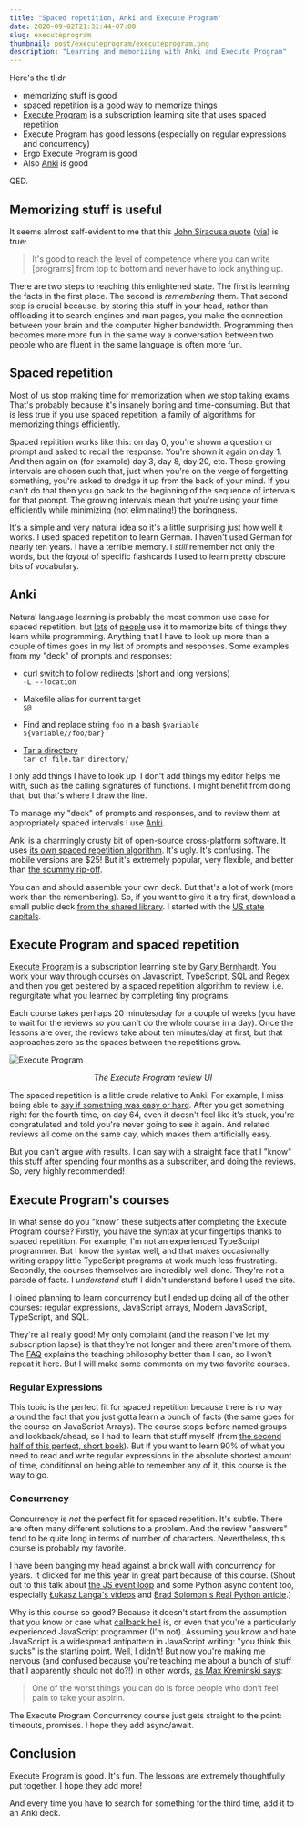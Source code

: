 ```yaml
---
title: "Spaced repetition, Anki and Execute Program"
date: 2020-09-02T21:31:44-07:00
slug: executeprogram
thumbnail: post/executeprogram/executeprogram.png
description: "Learning and memorizing with Anki and Execute Program"
---
```


Here's the tl;dr

  - memorizing stuff is good
  - spaced repetition is a good way to memorize things
  - [Execute Program](https://www.executeprogram.com/) is a subscription
    learning site that uses spaced repetition
  - Execute Program has good lessons (especially on regular expressions and
    concurrency)
  - Ergo Execute Program is good
  - Also [Anki](https://ankiweb.net/) is good

QED.

## Memorizing stuff is useful

It seems almost self-evident to me that this [John Siracusa
quote](https://overcast.fm/+R7DUeyopY/2:03:38)
([via](https://twitter.com/garybernhardt/status/1287883217450614784)) is true:

> It's good to reach the level of competence where you can write [programs] from
> top to bottom and never have to look anything up.

There are two steps to reaching this enlightened state. The first is learning
the facts in the first place. The second is _remembering_ them. That second step
is crucial because, by storing this stuff in your head, rather than offloading
it to search engines and man pages, you make the connection between your brain
and the computer higher bandwidth. Programming then becomes more more fun in the
same way a conversation between two people who are fluent in the same language
is often more fun.

## Spaced repetition

Most of us stop making time for memorization when we stop taking exams. That's
probably because it's insanely boring and time-consuming. But that is less true
if you use spaced repetition, a family of algorithms for memorizing things
efficiently.

Spaced repitition works like this: on day 0, you're shown a question or prompt
and asked to recall the response. You're shown it again on day 1. And then again
on (for example) day 3, day 8, day 20, etc. These growing intervals are chosen
such that, just when you're on the verge of forgetting something, you're asked
to dredge it up from the back of your mind. If you can't do that then you go
back to the beginning of the sequence of intervals for that prompt. The growing
intervals mean that you're using your time efficiently while minimizing (not
eliminating!) the boringness.

It's a simple and very natural idea so it's a little surprising just how well it
works. I used spaced repetition to learn German. I haven't used German for
nearly ten years. I have a terrible memory. I _still_ remember not only the
words, but the _layout_ of specific flashcards I used to learn pretty obscure
bits of vocabulary.

## Anki

Natural language learning is probably the most common use case for spaced
repetition, but [lots](https://sive.rs/srs) of
[people](https://sasha.wtf/anki-post-1/) use it to memorize bits of things they
learn while programming. Anything that I have to look up more than a couple of
times goes in my list of prompts and responses. Some examples from my "deck" of
prompts and responses:

 - curl switch to follow redirects (short and long versions)  
    `-L --location`

 - Makefile alias for current target  
    `$@`

 - Find and replace string `foo` in a bash `$variable`  
    `${variable//foo/bar}`

 - [Tar a directory](https://xkcd.com/1168/)  
    `tar cf file.tar directory/`

I only add things I have to look up. I don't add things my editor helps me with,
such as the calling signatures of functions. I might benefit from doing that,
but that's where I draw the line.

To manage my "deck" of prompts and responses, and to review them at
appropriately spaced intervals I use [Anki](https://apps.ankiweb.net/).

Anki is a charmingly crusty bit of open-source cross-platform software. It uses
[its own spaced repetition
algorithm](https://faqs.ankiweb.net/what-spaced-repetition-algorithm.html). It's
ugly. It's confusing. The mobile versions are $25! But it's extremely popular,
very flexible, and better than [the scummy
rip-off](https://getpolarized.io/2020/02/03/anki-ripped-off.html).

You can and should assemble your own deck. But that's a lot of work (more work
than the remembering). So, if you want to give it a try first, download a small
public deck [from the shared library](https://ankiweb.net/shared/decks/). I
started with the [US state capitals](https://ankiweb.net/shared/info/959976866). 

## Execute Program and spaced repetition

[Execute Program](https://www.executeprogram.com/) is a subscription learning
site by [Gary Bernhardt](https://www.destroyallsoftware.com/). You work your way
through courses on Javascript, TypeScript, SQL and Regex and then you get
pestered by a spaced repetition algorithm to review, i.e. regurgitate what you
learned by completing tiny programs.

Each course takes perhaps 20 minutes/day for a couple of weeks (you have to wait
for the reviews so you can't do the whole course in a day). Once the lessons are
over, the reviews take about ten minutes/day at first, but that approaches zero
as the spaces between the repetitions grow.

![Execute Program](/post/executeprogram/executeprogram.png)

<p style="text-align:center; font-style:italic">The Execute Program review UI</p>

The spaced repetition is a little crude relative to Anki. For example, I miss
being able to [say if something was easy or
hard](https://docs.ankiweb.net/#/background?id=spaced-repetition). After you get
something right for the fourth time, on day 64, even it doesn't feel like it's
stuck, you're congratulated and told you're never going to see it again. And
related reviews all come on the same day, which makes them artificially easy.

But you can't argue with results. I can say with a straight face that I "know"
this stuff after spending four months as a subscriber, and doing the reviews.
So, very highly recommended!

## Execute Program's courses

In what sense do you "know" these subjects after completing the Execute Program
course? Firstly, you have the syntax at your fingertips thanks to spaced
repetition. For example, I'm not an experienced TypeScript programmer. But I
know the syntax well, and that makes occasionally writing crappy little
TypeScript programs at work much less frustrating. Secondly, the courses
themselves are incredibly well done. They're not a parade of facts. I
_understand_ stuff I didn't understand before I used the site.

I joined planning to learn concurrency but I ended up doing all of the other
courses: regular expressions, JavaScript arrays, Modern JavaScript, TypeScript,
and SQL.

They're all really good! My only complaint (and the reason I've let my
subscription lapse) is that they're not longer and there aren't more of them.
The [FAQ](https://www.executeprogram.com/faq) explains the teaching philosophy
better than I can, so I won't repeat it here. But I will make some comments on
my two favorite courses.

### Regular Expressions

This topic is the perfect fit for spaced repetition because there is no way
around the fact that you just gotta learn a bunch of facts (the same goes for
the course on JavaScript Arrays). The course stops before named groups and
lookback/ahead, so I had to learn that stuff myself (from [the second half of
this perfect, short
book](https://learning.oreilly.com/library/view/learning-regular-expressions/9780134757056/)).
But if you want to learn 90% of what you need to read and write regular
expressions in the absolute shortest amount of time, conditional on being able
to remember any of it, this course is the way to go.

### Concurrency

Concurrency is _not_ the perfect fit for spaced repetition. It's subtle. There
are often many different solutions to a problem. And the review "answers" tend
to be quite long in terms of number of characters. Nevertheless, this course is
probably my favorite.

I have been banging my head against a brick wall with concurrency for years. It
clicked for me this year in great part because of this course. (Shout out to
this talk about [the JS event
loop](https://www.youtube.com/watch?v=8aGhZQkoFbQ&feature=youtu.be) and some
Python async content too, especially [Łukasz Langa's
videos](https://www.youtube.com/watch?v=Xbl7XjFYsN4&list=PLhNSoGM2ik6SIkVGXWBwerucXjgP1rHmB)
and [Brad Solomon's Real Python
article](https://realpython.com/async-io-python/).)

Why is this course so good? Because it doesn't start from the assumption that
you know or care what [callback hell](http://callbackhell.com/) is, or even that
you're a particularly experienced JavaScript programmer (I'm not). Assuming you
know and hate JavaScript is a widespread antipattern in JavaScript writing: "you
think this sucks" is the starting point. Well, I didn't! But now you're making
me nervous (and confused because you're teaching me about a bunch of stuff that
I apparently should not do?!) In other words, [as Max Kreminski
says](https://mkremins.github.io/blog/doors-headaches-intellectual-need/):

> One of the worst things you can do is force people who don’t feel pain to take
> your aspirin.

The Execute Program Concurrency course just gets straight to the point:
timeouts, promises. I hope they add async/await.

## Conclusion

Execute Program is good. It's fun. The lessons are extremely thoughtfully put
together. I hope they add more!

And every time you have to search for something for the third time, add it to
an Anki deck.
